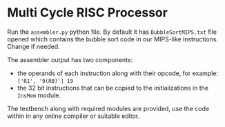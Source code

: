 
# Multi Cycle RISC Processor

Run the `assembler.py` python file. By default it has `BubbleSortMIPS.txt` file opened which contains the bubble sort code in our MIPS-like instructions. Change if needed.

The assembler output has two components:
- the operands of each instruction along with their opcode, for example: `['R1', '9(R0)'] 19`
- the 32 bit instructions that can be copied to the initializations in the `InsMem` module.

The testbench along with required modules are provided, use the code within in any online compiler or suitable editor.


